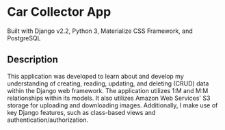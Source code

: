 # Car Collector App
Built with Django v2.2, Python 3, Materialize CSS Framework, and PostgreSQL

## Description
This application was developed to learn about and develop my understanding of creating, reading, updating, and deleting (CRUD) data within the Django web framework. The application utilizes 1:M and M:M relationships within its models. It also utilizes Amazon Web Services' S3 storage for uploading and downloading images. Additionally, I make use of key Django features, such as class-based views and authentication/authorization.